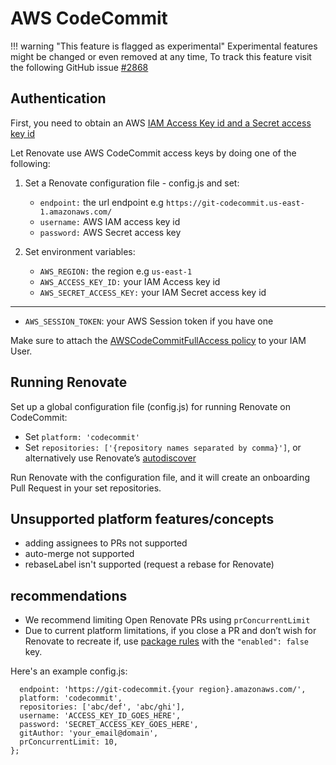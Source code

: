 # AWS CodeCommit

<!-- prettier-ignore -->
!!! warning "This feature is flagged as experimental"
    Experimental features might be changed or even removed at any time, To track this feature visit the following GitHub issue [#2868](https://github.com/renovatebot/renovate/issues/2868)

## Authentication

First, you need to obtain an AWS [IAM Access Key id and a Secret access key id](https://docs.aws.amazon.com/IAM/latest/UserGuide/id_credentials_access-keys.html)

Let Renovate use AWS CodeCommit access keys by doing one of the following:

1. Set a Renovate configuration file - config.js and set:

   - `endpoint:` the url endpoint e.g `https://git-codecommit.us-east-1.amazonaws.com/`
   - `username:` AWS IAM access key id
   - `password:` AWS Secret access key

2. Set environment variables:
   - `AWS_REGION:` the region e.g `us-east-1`
   - `AWS_ACCESS_KEY_ID:` your IAM Access key id
   - `AWS_SECRET_ACCESS_KEY:` your IAM Secret access key id

---

- `AWS_SESSION_TOKEN`: your AWS Session token if you have one

Make sure to attach the [AWSCodeCommitFullAccess policy](https://docs.aws.amazon.com/codecommit/latest/userguide/security-iam-awsmanpol.html#managed-policies-full) to your IAM User.

## Running Renovate

Set up a global configuration file (config.js) for running Renovate on CodeCommit:

- Set `platform: 'codecommit'`
- Set `repositories: ['{repository names separated by comma}']`, or alternatively use Renovate’s [autodiscover](https://docs.renovatebot.com/self-hosted-configuration/#autodiscover)

Run Renovate with the configuration file, and it will create an onboarding Pull Request in your set repositories.

## Unsupported platform features/concepts

- adding assignees to PRs not supported
- auto-merge not supported
- rebaseLabel isn't supported (request a rebase for Renovate)

## recommendations

- We recommend limiting Open Renovate PRs using `prConcurrentLimit`
- Due to current platform limitations, if you close a PR and don’t wish for Renovate to recreate if, use [package rules](https://docs.renovatebot.com/configuration-options/#packagerules) with the `"enabled": false` key.

Here's an example config.js:

```module.exports = {
  endpoint: 'https://git-codecommit.{your region}.amazonaws.com/',
  platform: 'codecommit',
  repositories: ['abc/def', 'abc/ghi'],
  username: 'ACCESS_KEY_ID_GOES_HERE',
  password: 'SECRET_ACCESS_KEY_GOES_HERE',
  gitAuthor: 'your_email@domain',
  prConcurrentLimit: 10,
};
```

